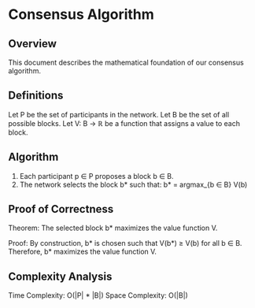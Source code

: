 # Consensus Algorithm

## Overview
This document describes the mathematical foundation of our consensus algorithm.

## Definitions
Let P be the set of participants in the network.
Let B be the set of all possible blocks.
Let V: B → ℝ be a function that assigns a value to each block.

## Algorithm
1. Each participant p ∈ P proposes a block b ∈ B.
2. The network selects the block b* such that:
   b* = argmax_{b ∈ B} V(b)

## Proof of Correctness
Theorem: The selected block b* maximizes the value function V.

Proof:
By construction, b* is chosen such that V(b*) ≥ V(b) for all b ∈ B.
Therefore, b* maximizes the value function V.

## Complexity Analysis
Time Complexity: O(|P| * |B|)
Space Complexity: O(|B|)